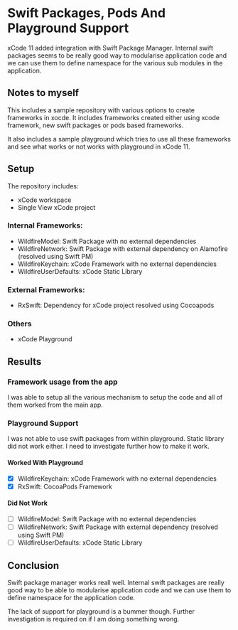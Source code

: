 # Swift Packages, Pods And Playground Support

xCode 11 added integration with Swift Package Manager. Internal swift packages seems to be really good way to modularise application code and we can use them to define namespace for the various sub modules in the application.

## Notes to myself

This includes a sample repository with various options to create frameworks in xocde. It includes frameworks created either using xcode framework, new swift packages or pods based frameworks. 

It also includes a sample playground which tries to use all these frameworks and see what works or not works with playground in xCode 11.

## Setup

The repository includes:

- xCode workspace
- Single View xCode project

### Internal Frameworks:

- WildfireModel: Swift Package with no external dependencies
- WildfireNetwork: Swift Package with external dependency on Alamofire (resolved using Swift PM)
- WildfireKeychain: xCode Framework with no external dependencies
- WildfireUserDefaults: xCode Static Library

### External Frameworks:
- RxSwift: Dependency for xCode project resolved using Cocoapods

### Others

- xCode Playground

## Results

### Framework usage from the app

I was able to setup all the various mechanism to setup the code and all of them worked from the main app.

### Playground Support

I was not able to use swift packages from within playground. Static library did not work either. I need to investigate further how to make it work.

#### Worked With Playground

- [x] WildfireKeychain: xCode Framework with no external dependencies
- [x] RxSwift: CocoaPods Framework

#### Did Not Work

- [ ] WildfireModel: Swift Package with no external dependencies
- [ ] WildfireNetwork: Swift Package with external dependency (resolved using Swift PM)
- [ ] WildfireUserDefaults: xCode Static Library

## Conclusion

Swift package manager works reall well. Internal swift packages are really good way to be able to modularise application code and we can use them to define namespace for the application code.

The lack of support for playground is a bummer though. Further investigation is required on if I am doing something wrong.

